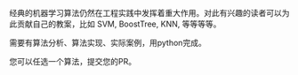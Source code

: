 经典的机器学习算法仍然在工程实践中发挥着重大作用。对此有兴趣的读者可以为此贡献自己的教案，比如 SVM, BoostTree, KNN, 等等等等。

需要有算法分析、算法实现、实际案例，用python完成。

您可以任选一个算法，提交您的PR。